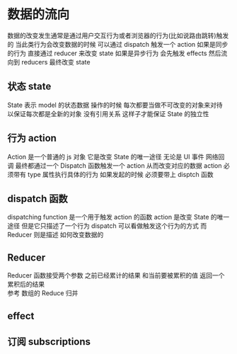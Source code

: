 # 数据的流向

数据的改变发生通常是通过用户交互行为或者浏览器的行为(比如说路由跳转)触发的
当此类行为会改变数据的时候 可以通过 dispatch 触发一个 action
如果是同步的行为 直接通过 reducer 来改变 state
如果是异步行为 会先触发 effects 然后流向到 reducers 最终改变 state

## 状态 state

State 表示 model 的状态数据
操作的时候 每次都要当做不可改变的对象来对待
以保证每次都是全新的对象 没有引用关系
这样子才能保证 State 的独立性

## 行为 action

Action 是一个普通的 js 对象
它是改变 State 的唯一途径 无论是 UI 事件 网络回调
最终都通过一个 Dispatch 函数触发一个 action
从而改变对应的数据 action 必须带有 type 属性执行具体的行为
如果发起的时候 必须要带上 disptch 函数

## dispatch 函数

dispatching function 是一个用于触发 action 的函数
action 是改变 State 的唯一途径 但是它只描述了一个行为
dispatch 可以看做触发这个行为的方式 而 Reducer 则是描述
如何改变数据的

## Reducer

Reducer 函数接受两个参数 之前已经累计的结果 和当前要被累积的值
返回一个累积后的结果  
 参考 数组的 Reduce 归并

## effect

## 订阅 subscriptions
